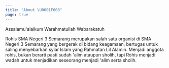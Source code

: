```yaml
---
title: "About \U0001F603"
page: true
---
```

Assalamu'alaikum Warahmatullah Wabarakatuh

Rohis SMA Negeri 3 Semarang merupakan salah satu organisi di SMA Negeri 3 Semarang yang bergerak di bidang keagamaan, bertugas untuk saling menyebarkan syiar Islam yang Rahmatan Lil Alamin. Menjadi anggota rohis, bukan berarti pasti sudah 'alim ataupun sholih, tapi Rohis menjadi wadah untuk menjadikan seseorang menjadi 'alim serta sholih.

